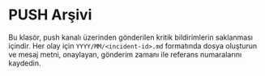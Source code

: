 # PUSH Arşivi

Bu klasör, push kanalı üzerinden gönderilen kritik bildirimlerin saklanması içindir. Her olay için `YYYY/MM/<incident-id>.md` formatında dosya oluşturun ve mesaj metni, onaylayan, gönderim zamanı ile referans numaralarını kaydedin.
